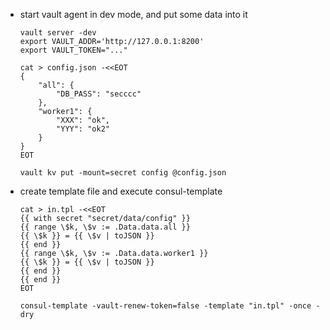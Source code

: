 - start vault agent in dev mode, and put some data into it
    ```
    vault server -dev
    export VAULT_ADDR='http://127.0.0.1:8200'
    export VAULT_TOKEN="..."

    cat > config.json -<<EOT
    {
        "all": {
            "DB_PASS": "secccc"
        },
        "worker1": {
            "XXX": "ok",
            "YYY": "ok2"
        }
    }
    EOT

    vault kv put -mount=secret config @config.json
    ```

- create template file and execute consul-template
    ```
    cat > in.tpl -<<EOT
    {{ with secret "secret/data/config" }}
    {{ range \$k, \$v := .Data.data.all }}
    {{ \$k }} = {{ \$v | toJSON }}
    {{ end }}
    {{ range \$k, \$v := .Data.data.worker1 }}
    {{ \$k }} = {{ \$v | toJSON }}
    {{ end }}
    {{ end }}
    EOT

    consul-template -vault-renew-token=false -template "in.tpl" -once -dry
    ```
